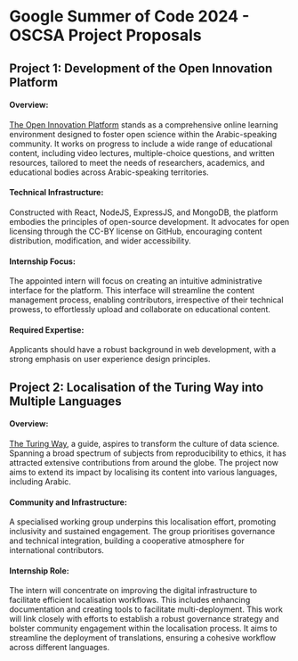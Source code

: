# Google Summer of Code 2024 - OSCSA Project Proposals

## Project 1: Development of the Open Innovation Platform

#### Overview:
[The Open Innovation Platform](https://github.com/Open-Science-Community-Saudi-Arabia/MOOCs) stands as a comprehensive online learning environment designed to foster open science within the Arabic-speaking community. It works on progress to include a wide range of educational content, including video lectures, multiple-choice questions, and written resources, tailored to meet the needs of researchers, academics, and educational bodies across Arabic-speaking territories.

#### Technical Infrastructure:
Constructed with React, NodeJS, ExpressJS, and MongoDB, the platform embodies the principles of open-source development. It advocates for open licensing through the CC-BY license on GitHub, encouraging content distribution, modification, and wider accessibility.

#### Internship Focus:
The appointed intern will focus on creating an intuitive administrative interface for the platform. This interface will streamline the content management process, enabling contributors, irrespective of their technical prowess, to effortlessly upload and collaborate on educational content.

#### Required Expertise:
Applicants should have a robust background in web development, with a strong emphasis on user experience design principles.

## Project 2: Localisation of the Turing Way into Multiple Languages

#### Overview:
[The Turing Way](https://github.com/the-turing-way/the-turing-way), a guide, aspires to transform the culture of data science. Spanning a broad spectrum of subjects from reproducibility to ethics, it has attracted extensive contributions from around the globe. The project now aims to extend its impact by localising its content into various languages, including Arabic.

#### Community and Infrastructure:
A specialised working group underpins this localisation effort, promoting inclusivity and sustained engagement. The group prioritises governance and technical integration, building a cooperative atmosphere for international contributors.

#### Internship Role:
The intern will concentrate on improving the digital infrastructure to facilitate efficient localisation workflows. This includes enhancing documentation and creating tools to facilitate multi-deployment. This work will link closely with efforts to establish a robust governance strategy and bolster community engagement within the localisation process. It aims to streamline the deployment of translations, ensuring a cohesive workflow across different languages.

